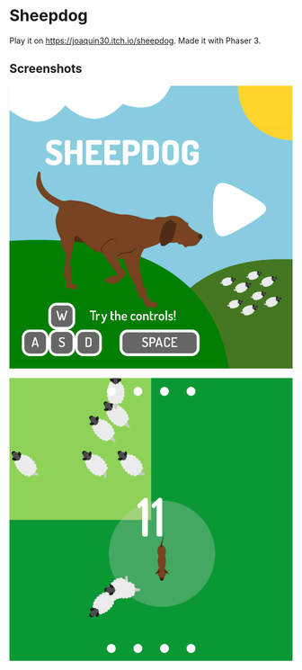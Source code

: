 # Sheepdog

Play it on <https://joaquin30.itch.io/sheepdog>. Made it with Phaser 3.

## Screenshots

![](art/captura1.png)

![](art/captura2.png)
